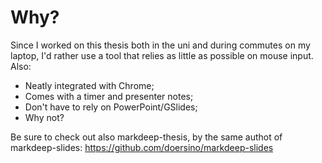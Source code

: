 # Why?
Since I worked on this thesis both in the uni and during commutes on my laptop, I'd rather use a tool that relies as little as possible on mouse input.
Also:

* Neatly integrated with Chrome;
* Comes with a timer and presenter notes;
* Don't have to rely on PowerPoint/GSlides;
* Why not?

Be sure to check out also markdeep-thesis, by the same authot of markdeep-slides: https://github.com/doersino/markdeep-slides

